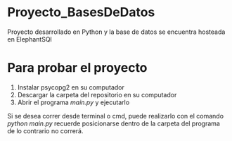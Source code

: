 # Proyecto_BasesDeDatos
 
Proyecto desarrollado en Python y la base de datos se encuentra hosteada en ElephantSQl

# Para probar el proyecto

1. Instalar psycopg2 en su computador
2. Descargar la carpeta del repositorio en su computador
3. Abrir el programa _main.py_ y ejecutarlo

 Si se desea correr desde terminal o cmd, puede realizarlo con el comando
  _python main.py_ recuerde posicionarse dentro de la carpeta del programa de lo contrario no correrá.
